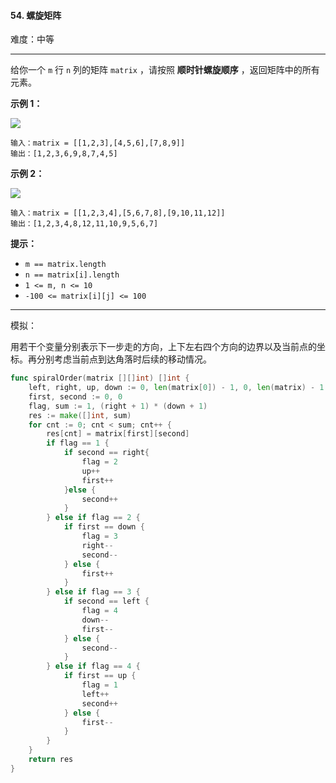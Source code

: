 #### 54. 螺旋矩阵

难度：中等

---

给你一个 `m` 行 `n` 列的矩阵 `matrix` ，请按照  **顺时针螺旋顺序**  ，返回矩阵中的所有元素。

 **示例 1：** 

![](https://assets.leetcode.com/uploads/2020/11/13/spiral1.jpg)
```
输入：matrix = [[1,2,3],[4,5,6],[7,8,9]]
输出：[1,2,3,6,9,8,7,4,5]
```

 **示例 2：** 

![](https://assets.leetcode.com/uploads/2020/11/13/spiral.jpg)
```
输入：matrix = [[1,2,3,4],[5,6,7,8],[9,10,11,12]]
输出：[1,2,3,4,8,12,11,10,9,5,6,7]
```

 **提示：** 

*   `m == matrix.length`
*   `n == matrix[i].length`
*   `1 <= m, n <= 10`
*   `-100 <= matrix[i][j] <= 100`

---

模拟：

用若干个变量分别表示下一步走的方向，上下左右四个方向的边界以及当前点的坐标。再分别考虑当前点到达角落时后续的移动情况。

```Go
func spiralOrder(matrix [][]int) []int {
    left, right, up, down := 0, len(matrix[0]) - 1, 0, len(matrix) - 1
    first, second := 0, 0
    flag, sum := 1, (right + 1) * (down + 1)
    res := make([]int, sum)
    for cnt := 0; cnt < sum; cnt++ {
        res[cnt] = matrix[first][second]
        if flag == 1 {
            if second == right{
                flag = 2
                up++
                first++
            }else {
                second++
            }
        } else if flag == 2 {
            if first == down {
                flag = 3
                right--
                second--
            } else {
                first++
            }
        } else if flag == 3 {
            if second == left {
                flag = 4
                down--
                first--
            } else {
                second--
            }
        } else if flag == 4 {
            if first == up {
                flag = 1
                left++
                second++
            } else {
                first--
            }
        }
    }
    return res
}
```